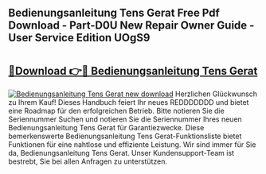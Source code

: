 ## Bedienungsanleitung Tens Gerat Free Pdf Download - Part-D0U New Repair Owner Guide - User Service Edition UOgS9

# <h2><a href="http://df2i8u.blite.top/?on=Bedienungsanleitung+Tens+Gerat">🔗Download 👉🔴 Bedienungsanleitung Tens Gerat</a></h2>

[![Bedienungsanleitung Tens Gerat new download](https://i.imgur.com/lujVjoI.png)](http://df2i8u.blite.top/?on=Bedienungsanleitung+Tens+Gerat)
Herzlichen Glückwunsch zu Ihrem Kauf! Dieses Handbuch feiert Ihr neues REDDDDDDD und bietet eine Roadmap für den erfolgreichen Betrieb. Bitte notieren Sie die Seriennummer Suchen und notieren Sie die Seriennummer Ihres neuen Bedienungsanleitung Tens Gerat für Garantiezwecke. Diese bemerkenswerte Bedienungsanleitung Tens Gerat-Funktionsliste bietet Funktionen für eine nahtlose und effiziente Leistung. Wir sind immer für Sie da, Bedienungsanleitung Tens Gerat. Unser Kundensupport-Team ist bestrebt, Sie bei allen Anfragen zu unterstützen.
